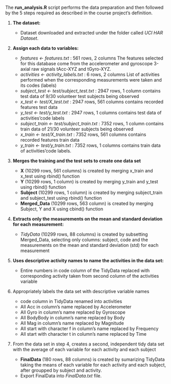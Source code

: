 The __run_analysis.R__ script performs the data preparation and then followed by the 5 steps required as described in the course project’s definition.<br>
1. __The dataset:__
    - Dataset downloaded and extracted under the folder called _UCI HAR Dataset_.
2. __Assign each data to variables:__
    - _features <- features.txt_ : 561 rows, 2 columns
      The features selected for this database come from the accelerometer and gyroscope 3-axial raw signals tAcc-XYZ and tGyro-XYZ.
    - _activities <- activity_labels.txt_ : 6 rows, 2 columns
      List of activities performed when the corresponding measurements were taken and its codes (labels)
    - _subject_test <- test/subject_test.txt_ : 2947 rows, 1 column
      contains test data of 9/30 volunteer test subjects being observed
    - _x_test <- test/X_test.txt_ : 2947 rows, 561 columns
      contains recorded features test data
    - _y_test <- test/y_test.txt_ : 2947 rows, 1 columns
      contains test data of activities’code labels
    - _subject_train <- test/subject_train.txt_ : 7352 rows, 1 column
      contains train data of 21/30 volunteer subjects being observed
    - _x_train <- test/X_train.txt_ : 7352 rows, 561 columns
      contains recorded features train data
    - _y_train <- test/y_train.txt_ : 7352 rows, 1 columns
      contains train data of activities’code labels.
3. __Merges the training and the test sets to create one data set__
    - __X__ (10299 rows, 561 columns) is created by merging x_train and x_test using rbind() function
    - __Y__ (10299 rows, 1 column) is created by merging y_train and y_test using rbind() function
    - __Subject__ (10299 rows, 1 column) is created by merging subject_train and subject_test using rbind() function
    - __Merged_Data__ (10299 rows, 563 column) is created by merging Subject, Y and X using cbind() function

4. __Extracts only the measurements on the mean and standard deviation for each measurement:__
    - _TidyData_ (10299 rows, 88 columns) is created by subsetting Merged_Data, selecting only columns: subject, code and the measurements on the mean and standard deviation (std) for each measurement

5. __Uses descriptive activity names to name the activities in the data set:__
    - Entire numbers in code column of the TidyData replaced with corresponding activity taken from second column of the activities variable

6. Appropriately labels the data set with descriptive variable names
    - code column in TidyData renamed into activities
    - All Acc in column’s name replaced by Accelerometer
    - All Gyro in column’s name replaced by Gyroscope
    - All BodyBody in column’s name replaced by Body
    - All Mag in column’s name replaced by Magnitude
    - All start with character f in column’s name replaced by Frequency
    - All start with character t in column’s name replaced by Time

7. From the data set in step 4, creates a second, independent tidy data set with the average of each variable for each activity and each subject
    - __FinalData__ (180 rows, 88 columns) is created by sumarizing TidyData taking the means of each variable for each activity and each subject, after groupped by subject and activity.
    - Export FinalData into _FinalData.txt_ file.
